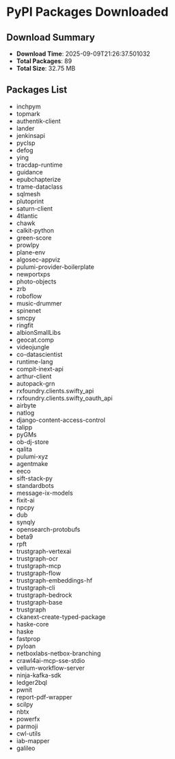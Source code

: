 # PyPI Packages Downloaded

## Download Summary
- **Download Time**: 2025-09-09T21:26:37.501032
- **Total Packages**: 89
- **Total Size**: 32.75 MB

## Packages List
- inchpym
- topmark
- authentik-client
- lander
- jenkinsapi
- pyclsp
- defog
- ying
- tracdap-runtime
- guidance
- epubchapterize
- trame-dataclass
- sqlmesh
- plutoprint
- saturn-client
- 4tlantic
- chawk
- calkit-python
- green-score
- prowlpy
- plane-env
- algosec-appviz
- pulumi-provider-boilerplate
- newportxps
- photo-objects
- zrb
- roboflow
- music-drummer
- spinenet
- smcpy
- ringfit
- albionSmallLibs
- geocat.comp
- videojungle
- co-datascientist
- runtime-lang
- compit-inext-api
- arthur-client
- autopack-grn
- rxfoundry.clients.swifty_api
- rxfoundry.clients.swifty_oauth_api
- airbyte
- natlog
- django-content-access-control
- talipp
- pyGMs
- ob-dj-store
- qalita
- pulumi-xyz
- agentmake
- eeco
- sift-stack-py
- standardbots
- message-ix-models
- fixit-ai
- npcpy
- dub
- synqly
- opensearch-protobufs
- beta9
- rpft
- trustgraph-vertexai
- trustgraph-ocr
- trustgraph-mcp
- trustgraph-flow
- trustgraph-embeddings-hf
- trustgraph-cli
- trustgraph-bedrock
- trustgraph-base
- trustgraph
- ckanext-create-typed-package
- haske-core
- haske
- fastprop
- pyloan
- netboxlabs-netbox-branching
- crawl4ai-mcp-sse-stdio
- vellum-workflow-server
- ninja-kafka-sdk
- ledger2bql
- pwnit
- report-pdf-wrapper
- scilpy
- nbtx
- powerfx
- parmoji
- cwl-utils
- iab-mapper
- galileo

